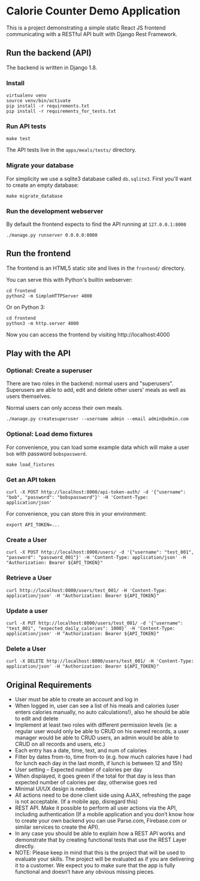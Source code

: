 # Calorie Counter Demo Application

This is a project demonstrating a simple static React JS frontend communicating
with a RESTful API built with Django Rest Framework.

## Run the backend (API)

The backend is written in Django 1.8.

### Install

```
virtualenv venv
source venv/bin/activate
pip install -r requirements.txt
pip install -r requirements_for_tests.txt
```

### Run API tests

```
make test
```

The API tests live in the `apps/meals/tests/` directory.

### Migrate your database

For simplicity we use a sqlite3 database called `db.sqlite3`. First you'll want
to create an empty database:

```
make migrate_database
```

### Run the development webserver

By default the frontend expects to find the API running at `127.0.0.1:8000`

```
./manage.py runserver 0.0.0.0:8000
```

## Run the frontend

The frontend is an HTML5 static site and lives in the `frontend/` directory.

You can serve this with Python's builtin webserver:

```
cd frontend
python2 -m SimpleHTTPServer 4000
```

Or on Python 3:

```
cd frontend
python3 -m http.server 4000
```

Now you can access the frontend by visiting http://localhost:4000


## Play with the API

### Optional: Create a superuser

There are two roles in the backend: normal users and "superusers". Superusers
are able to add, edit and delete other users' meals as well as users
themselves.

Normal users can only access their own meals.

```
./manage.py createsuperuser --username admin --email admin@admin.com
```

### Optional: Load demo fixtures

For convenience, you can load some example data which will make a user `bob`
with password `bobspassword`.

```
make load_fixtures
```
### Get an API token

```
curl -X POST http://localhost:8000/api-token-auth/ -d '{"username": "bob", "password": "bobspassword"}' -H 'Content-Type: application/json'
```

For convenience, you can store this in your environment:

```
export API_TOKEN=...
```

### Create a User

```
curl -X POST http://localhost:8000/users/ -d '{"username": "test_001", "password": "password_001"}' -H 'Content-Type: application/json' -H "Authorization: Bearer ${API_TOKEN}"
```

### Retrieve a User

```
curl http://localhost:8000/users/test_001/ -H 'Content-Type: application/json' -H "Authorization: Bearer ${API_TOKEN}"
```

### Update a user

```
curl -X PUT http://localhost:8000/users/test_001/ -d '{"username": "test_001", "expected_daily_calories": 1000}' -H 'Content-Type: application/json' -H "Authorization: Bearer ${API_TOKEN}"
```

### Delete a User

```
curl -X DELETE http://localhost:8000/users/test_001/ -H 'Content-Type: application/json' -H "Authorization: Bearer ${API_TOKEN}"
```

## Original Requirements

- User must be able to create an account and log in
- When logged in, user can see a list of his meals and calories (user enters
  calories manually, no auto calculations!), also he should be able to edit and
  delete
- Implement at least two roles with different permission levels (ie: a regular
  user would only be able to CRUD on his owned records, a user manager would be
  able to CRUD users, an admin would be able to CRUD on all records and users,
  etc.)
- Each entry has a date, time, text, and num of calories
- Filter by dates from-to, time from-to (e.g. how much calories have I had for
  lunch each day in the last month, if lunch is between 12 and 15h)
- User setting – Expected number of calories per day
- When displayed, it goes green if the total for that day is less than expected
  number of calories per day, otherwise goes red
- Minimal UI/UX design is needed.
- All actions need to be done client side using AJAX, refreshing the page is
  not acceptable. (If a mobile app, disregard this)
- REST API. Make it possible to perform all user actions via the API, including
  authentication (If a mobile application and you don’t know how to create your
  own backend you can use Parse.com, Firebase.com or similar services to create
  the API).
- In any case you should be able to explain how a REST API works and
  demonstrate that by creating functional tests that use the REST Layer
  directly.
- NOTE: Please keep in mind that this is the project that will be
  used to evaluate your skills. The project will be evaluated as if you are
  delivering it to a customer. We expect you to make sure that the app is fully
  functional and doesn’t have any obvious missing pieces.

